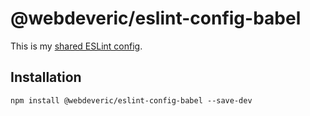 # @webdeveric/eslint-config-babel

This is my [shared ESLint config](http://eslint.org/docs/developer-guide/shareable-configs).

## Installation

```shell
npm install @webdeveric/eslint-config-babel --save-dev
```
